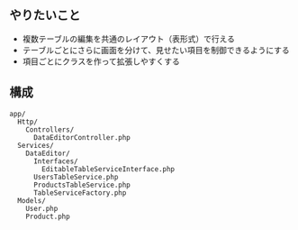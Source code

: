 ## やりたいこと

- 複数テーブルの編集を共通のレイアウト（表形式）で行える
- テーブルごとにさらに画面を分けて、見せたい項目を制御できるようにする
- 項目ごとにクラスを作って拡張しやすくする

## 構成

```text
app/
  Http/
    Controllers/
      DataEditorController.php
  Services/
    DataEditor/
      Interfaces/
        EditableTableServiceInterface.php
      UsersTableService.php
      ProductsTableService.php
      TableServiceFactory.php
  Models/
    User.php
    Product.php
```

